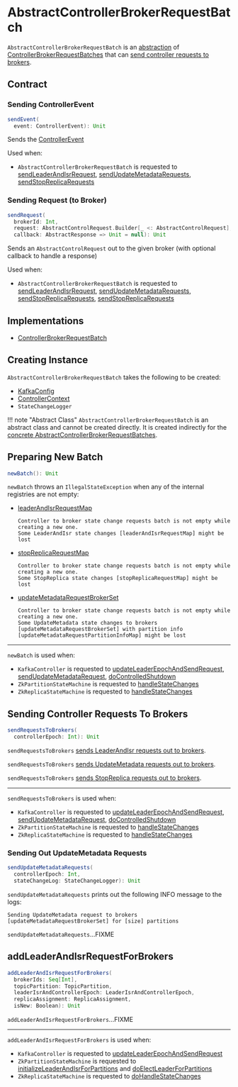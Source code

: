 # AbstractControllerBrokerRequestBatch

`AbstractControllerBrokerRequestBatch` is an [abstraction](#contract) of [ControllerBrokerRequestBatches](#implementations) that can [send controller requests to brokers](#sendRequestsToBrokers).

## Contract

### <span id="sendEvent"> Sending ControllerEvent

```scala
sendEvent(
  event: ControllerEvent): Unit
```

Sends the [ControllerEvent](ControllerEvent.md)

Used when:

* `AbstractControllerBrokerRequestBatch` is requested to [sendLeaderAndIsrRequest](#sendLeaderAndIsrRequest), [sendUpdateMetadataRequests](#sendUpdateMetadataRequests), [sendStopReplicaRequests](#sendStopReplicaRequests)

### <span id="sendRequest"> Sending Request (to Broker)

```scala
sendRequest(
  brokerId: Int,
  request: AbstractControlRequest.Builder[_ <: AbstractControlRequest],
  callback: AbstractResponse => Unit = null): Unit
```

Sends an `AbstractControlRequest` out to the given broker (with optional callback to handle a response)

Used when:

* `AbstractControllerBrokerRequestBatch` is requested to [sendLeaderAndIsrRequest](#sendLeaderAndIsrRequest), [sendUpdateMetadataRequests](#sendUpdateMetadataRequests), [sendStopReplicaRequests](#sendStopReplicaRequests), [sendStopReplicaRequests](#sendStopReplicaRequests)

## Implementations

* [ControllerBrokerRequestBatch](ControllerBrokerRequestBatch.md)

## Creating Instance

`AbstractControllerBrokerRequestBatch` takes the following to be created:

* <span id="config"> [KafkaConfig](../KafkaConfig.md)
* <span id="controllerContext"> [ControllerContext](ControllerContext.md)
* <span id="stateChangeLogger"> `StateChangeLogger`

!!! note "Abstract Class"
    `AbstractControllerBrokerRequestBatch` is an abstract class and cannot be created directly. It is created indirectly for the [concrete AbstractControllerBrokerRequestBatches](#implementations).

## <span id="newBatch"> Preparing New Batch

```scala
newBatch(): Unit
```

`newBatch` throws an `IllegalStateException` when any of the internal registries are not empty: 

* [leaderAndIsrRequestMap](#leaderAndIsrRequestMap)

    ```text
    Controller to broker state change requests batch is not empty while creating a new one.
    Some LeaderAndIsr state changes [leaderAndIsrRequestMap] might be lost
    ```

* [stopReplicaRequestMap](#stopReplicaRequestMap)

    ```text
    Controller to broker state change requests batch is not empty while creating a new one.
    Some StopReplica state changes [stopReplicaRequestMap] might be lost
    ```

* [updateMetadataRequestBrokerSet](#updateMetadataRequestBrokerSet)

    ```text
    Controller to broker state change requests batch is not empty while creating a new one.
    Some UpdateMetadata state changes to brokers [updateMetadataRequestBrokerSet] with partition info [updateMetadataRequestPartitionInfoMap] might be lost
    ```

---

`newBatch` is used when:

* `KafkaController` is requested to [updateLeaderEpochAndSendRequest](KafkaController.md#updateLeaderEpochAndSendRequest), [sendUpdateMetadataRequest](KafkaController.md#sendUpdateMetadataRequest), [doControlledShutdown](KafkaController.md#doControlledShutdown)
* `ZkPartitionStateMachine` is requested to [handleStateChanges](ZkPartitionStateMachine.md#handleStateChanges)
* `ZkReplicaStateMachine` is requested to [handleStateChanges](ZkReplicaStateMachine.md#handleStateChanges)

## <span id="sendRequestsToBrokers"> Sending Controller Requests To Brokers

```scala
sendRequestsToBrokers(
  controllerEpoch: Int): Unit
```

`sendRequestsToBrokers` [sends LeaderAndIsr requests out to brokers](#sendLeaderAndIsrRequest).

`sendRequestsToBrokers` [sends UpdateMetadata requests out to brokers](#sendUpdateMetadataRequests).

`sendRequestsToBrokers` [sends StopReplica requests out to brokers](#sendStopReplicaRequests).

---

`sendRequestsToBrokers` is used when:

* `KafkaController` is requested to [updateLeaderEpochAndSendRequest](KafkaController.md#updateLeaderEpochAndSendRequest), [sendUpdateMetadataRequest](KafkaController.md#sendUpdateMetadataRequest), [doControlledShutdown](KafkaController.md#doControlledShutdown)
* `ZkPartitionStateMachine` is requested to [handleStateChanges](ZkPartitionStateMachine.md#handleStateChanges)
* `ZkReplicaStateMachine` is requested to [handleStateChanges](ZkReplicaStateMachine.md#handleStateChanges)

### <span id="sendUpdateMetadataRequests"> Sending Out UpdateMetadata Requests

```scala
sendUpdateMetadataRequests(
  controllerEpoch: Int,
  stateChangeLog: StateChangeLogger): Unit
```

`sendUpdateMetadataRequests` prints out the following INFO message to the logs:

```text
Sending UpdateMetadata request to brokers [updateMetadataRequestBrokerSet] for [size] partitions
```

`sendUpdateMetadataRequests`...FIXME

## <span id="addLeaderAndIsrRequestForBrokers"> addLeaderAndIsrRequestForBrokers

```scala
addLeaderAndIsrRequestForBrokers(
  brokerIds: Seq[Int],
  topicPartition: TopicPartition,
  leaderIsrAndControllerEpoch: LeaderIsrAndControllerEpoch,
  replicaAssignment: ReplicaAssignment,
  isNew: Boolean): Unit
```

`addLeaderAndIsrRequestForBrokers`...FIXME

---

`addLeaderAndIsrRequestForBrokers` is used when:

* `KafkaController` is requested to [updateLeaderEpochAndSendRequest](KafkaController.md#updateLeaderEpochAndSendRequest)
* `ZkPartitionStateMachine` is requested to [initializeLeaderAndIsrForPartitions](ZkPartitionStateMachine.md#initializeLeaderAndIsrForPartitions) and [doElectLeaderForPartitions](ZkPartitionStateMachine.md#doElectLeaderForPartitions)
* `ZkReplicaStateMachine` is requested to [doHandleStateChanges](ZkReplicaStateMachine.md#doHandleStateChanges)
